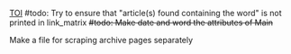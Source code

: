 <u>TOI</u>
#todo: Try to ensure that "article(s) found containing the word" is not printed in link_matrix
<strike>#todo: Make date and word the attributes of Main</strike>

Make a file for scraping archive pages separately